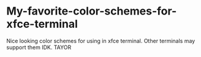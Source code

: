 # My-favorite-color-schemes-for-xfce-terminal
Nice looking color schemes for using in xfce terminal. Other terminals may support them IDK. TAYOR
